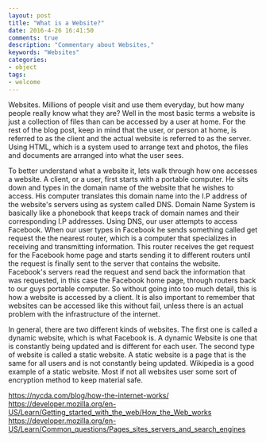 ```yaml
---
layout: post
title: "What is a Website?"
date: 2016-4-26 16:41:50
comments: true
description: "Commentary about Websites,"
keywords: "Websites"
categories:
- object
tags:
- welcome
---
```


Websites. Millions of people visit and use them everyday, but how many people really know what they are? Well in the most basic terms a website is just a collection of files than can be accessed by a user at home. For the rest of the blog post, keep in mind that the user, or person at home, is referred to as the client and the actual website is referred to as the server. Using HTML, which is a system used to arrange text and photos, the files and documents are arranged into what the user sees. 

To better understand what a website it, lets walk through how one accesses a website. A client, or a user, first starts with a portable computer. He sits down and types in the domain name of the website that he wishes to access. His computer translates this domain name into the I.P address of the website's  servers using as  system called DNS. Domain Name System is basically like a phonebook that keeps track of domain names and their corresponding I.P addresses. Using DNS,  our user attempts to access Facebook. When our user types in Facebook he sends something called  get request the the nearest router, which is a computer that specializes in receiving and transmitting information. This router receives the get request for the Facebook home page and starts sending it to different routers until the request is finally sent to the server that contains the website. Facebook's servers read the request and send back the information that was requested, in this case the Facebook home page, through routers back to our guys portable computer. So without going into too much detail, this is how a website is accessed by a client. It is also important to remember that websites can be accessed like this without fail, unless there is an actual problem with the infrastructure of the internet. 

In general, there are two different kinds of websites. The first one is called a dynamic website, which is what Facebook is. A dynamic Website is one that is constantly being updated and is different for each user. The second type of website is called a static website. A static website is a page that is the same for all users and is not constantly being updated. Wikipedia is a good example of a static website. Most if not all websites user some sort of encryption method to keep material safe.
 




https://nycda.com/blog/how-the-internet-works/
https://developer.mozilla.org/en-US/Learn/Getting_started_with_the_web/How_the_Web_works
https://developer.mozilla.org/en-US/Learn/Common_questions/Pages_sites_servers_and_search_engines



